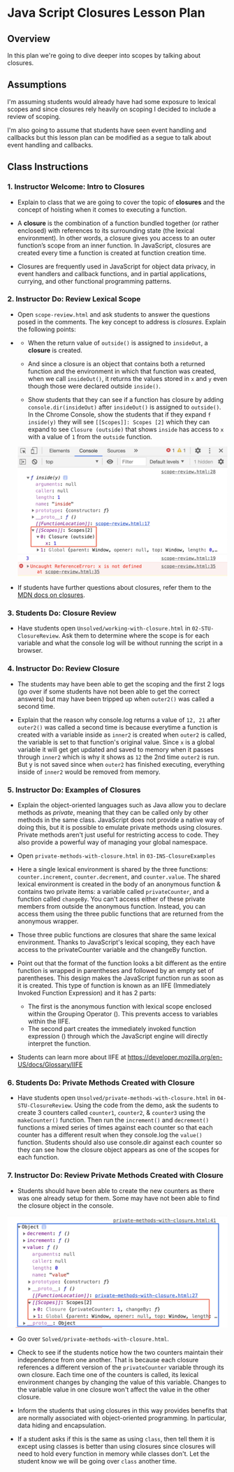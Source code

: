 # Java Script Closures Lesson Plan

## Overview
In this plan we're going to dive deeper into scopes by talking about closures.

## Assumptions
I'm assuming students would already have had some exposure to lexical scopes and since closures rely heavily on scoping I decided to include a review of scoping.

I'm also going to assume that students have seen event handling and callbacks but this lesson plan can be modified as a segue to talk about event handling and callbacks.

## Class Instructions

### 1. Instructor Welcome: Intro to Closures

* Explain to class that we are going to cover the topic of **closures** and the concept of hoisting when it comes to executing a function.

* A **closure** is the combination of a function bundled together (or rather enclosed) with references to its surrounding state (the lexical environment). In other words, a closure gives you access to an outer function’s scope from an inner function. In JavaScript, closures are created every time a function is created at function creation time.

* Closures are frequently used in JavaScript for object data privacy, in event handlers and callback functions, and in partial applications, currying, and other functional programming patterns.

### 2. Instructor Do: Review Lexical Scope
* Open `scope-review.html` and ask students to answer the questions posed in the comments. The key concept to address is *closures*. Explain the following points:
* 
   * When the return value of `outside()` is assigned to `insideOut`, a **closure** is created.
   
   * And since a closure is an object that contains both a returned function and the environment in which that function was created, when we call `insideOut()`, it returns the values stored in `x` and `y` even though those were declared outside `inside()`.
   
   * Show students that they can see if a function has closure by adding `console.dir(insideOut)` after `insideOut()` is assigned to `outside()`. In the Chrome Console, show the students that if they expand `f inside(y)` they will see `[[Scopes]]: Scopes [2]` which they can expand to see `Closure (outside)` that shows `inside` has access to `x` with a value of `1` from the `outside` function. 

  ![Console Screenshot of Closure](Assets/closure-in-console.png)

* If students have further questions about closures, refer them to the [MDN docs on closures](https://developer.mozilla.org/en-US/docs/Web/JavaScript/Closures).

### 3. Students Do: Closure Review

* Have students open `Unsolved/working-with-closure.html` in `02-STU-ClosureReview`. Ask them to determine where the scope is for each variable and what the console log will be without running the script in a browser.

### 4. Instructor Do: Review Closure 

* The students may have been able to get the scoping and the first 2 logs (go over if some students have not been able to get the correct answers) but may have been tripped up when `outer2()` was called a second time.

* Explain that the reason why console.log returns a value of `12, 21` after `outer2()` was called a second time is because everytime a function is created with a variable inside as `inner2` is created when `outer2` is called, the variable is set to that function's original value. Since `x` is a global variable it will get get updated and saved to memory when it passes through `inner2` which is why it shows as `12` the 2nd time `outer2` is run. But y is not saved since when `outer2` has finished executing, everything inside of `inner2` would be removed from memory. 

### 5. Instructor Do: Examples of Closures

* Explain the object-oriented languages such as Java allow you to declare methods as *private*, meaning that they can be called only by other methods in the same class. JavaScript does not provide a native way of doing this, but it is possible to emulate private methods using closures. Private methods aren't just useful for restricting access to code. They also provide a powerful way of managing your global namespace.

* Open `private-methods-with-closure.html` in `03-INS-ClosureExamples`

* Here a single lexical environment is shared by the three functions: `counter.increment`, `counter.decrement`, and `counter.value`. The shared lexical environment is created in the body of an anonymous function & contains two private items: a variable called `privateCounter`, and a function called `changeBy`. You can't access either of these private members from outside the anonymous function. Instead, you can access them using the three public functions that are returned from the anonymous wrapper.

* Those three public functions are closures that share the same lexical environment. Thanks to JavaScript's lexical scoping, they each have access to the privateCounter variable and the changeBy function.

* Point out that the format of the function looks a bit different as the entire function is wrapped in parentheses and followed by an empty set of parentheses. This design makes the JavaScript function run as soon as it is created. This type of function is known as an IIFE (Immediately Invoked Function Expression) and it has 2 parts:
  *  The first is the anonymous function with lexical scope enclosed within the Grouping Operator (). This prevents access to variables within the IIFE.
  *  The second part creates the immediately invoked function expression () through which the JavaScript engine will directly interpret the function.

* Students can learn more about IIFE at https://developer.mozilla.org/en-US/docs/Glossary/IIFE


### 6. Students Do: Private Methods Created with Closure

* Have students open `Unsolved/private-methods-with-closure.html` in `04-STU-ClosureReview`. Using the code from the demo, ask the sudents to create 3 counters called `counter1`, `counter2`, & `counter3` using the `makeCounter()` function. Then run the `increment()` and `decrement()` functions a mixed series of times against each counter so that each counter has a different result when they console.log the `value()` function. Students should also use console.dir against each counter so they can see how the closure object appears as one of the scopes for each function.

### 7. Instructor Do: Review Private Methods Created with Closure

* Students should have been able to create the new counters as there was one already setup for them. Some may have not been able to find the closure object in the console. 

![Console Screenshot of Private Method](Assets/private-method-console.png)

* Go over `Solved/private-methods-with-closure.html`.
* Check to see if the students notice how the two counters maintain their independence from one another. That is because each closure references a different version of the `privateCounter` variable through its own closure. Each time one of the counters is called, its lexical environment changes by changing the value of this variable. Changes to the variable value in one closure won't affect the value in the other closure.

* Inform the students that using closures in this way provides benefits that are normally associated with object-oriented programming. In particular, data hiding and encapsulation. 

* If a student asks if this is the same as using `class`, then tell them it is except using classes is better than using closures since closures will need to hold every function in memory while classes don't. Let the student know we will be going over `class` another time. 